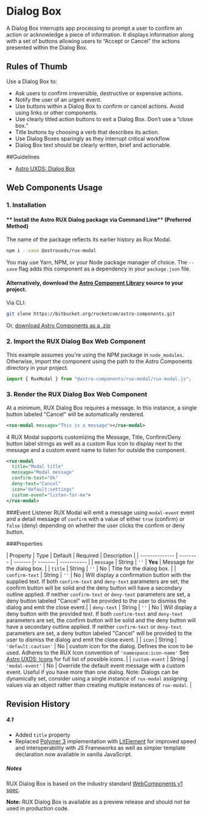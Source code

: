 # Dialog Box
A Dialog Box interrupts app processing to prompt a user to confirm an action or acknowledge a piece of information. It displays information along with a set of buttons allowing users to “Accept or Cancel” the actions presented within the Dialog Box.

## Rules of Thumb
Use a Dialog Box to:

- Ask users to confirm irreversible, destructive or expensive actions.
- Notify the user of an urgent event.
- Use buttons within a Dialog Box to confirm or cancel actions. Avoid using links or other components.
- Use clearly titled action buttons to exit a Dialog Box. Don’t use a “close box.”
- Title buttons by choosing a verb that describes its action.
- Use Dialog Boxes sparingly as they interrupt critical workflow.
- Dialog Box text should be clearly written, brief and actionable.

##Guidelines

* [Astro UXDS: Dialog Box](https://astrouxds.com/ui-components/dialog-box)


## Web Components Usage

### 1. Installation
#### ** Install the Astro RUX Dialog package via Command Line** (Preferred Method)

The name of the package reflects its earlier history as Rux Modal.

```sh
npm i --save @astrouxds/rux-modal
```

You may use Yarn, NPM, or your Node package manager of choice. The `--save` flag adds this component as a dependency in your `package.json` file.


#### **Alternatively**, download the [Astro Component Library](https://bitbucket.org/rocketcom/astro-components/src/master/) source to your project.
Via CLI: 

```sh
git clone https://bitbucket.org/rocketcom/astro-components.git
```

Or, [download Astro Components as a .zip](https://bitbucket.org/rocketcom/astro-components/get/master.zip)


### 2. Import the RUX Dialog Box Web Component
This example assumes you're using the NPM package in `node_modules`. Otherwise, import the component using the path to the Astro Components directory in your project.

```javascript
import { RuxModal } from "@astro-components/rux-modal/rux-modal.js";
```

### 3. Render the RUX Dialog Box Web Component
At a minimum, RUX Dialog Box requires a message. In this instance, a single button labeled "Cancel" will be automatically rendered.

```xml
<rux-modal message="This is a message"></rux-modal>
```
4
RUX Modal supports customizing the Message, Title, Confirm/Deny button label strings as well as a custom Rux icon to display next to the message and a custom event name to listen for outside the component.

```xml
<rux-modal
  title="Modal title"
  message="Modal message"
  confirm-text="Ok"
  deny-text="Cancel"
  icon="default:settings"
  custom-event="listen-for-me">
</rux-modal>
```

###Event Listener
RUX Modal will emit a message using `modal-event` event and a detail message of `confirm` with a value of either `true` (confirm) or `false` (deny) depending on whether the user clicks the confirm or deny button.

###Properties

| Property       | Type     | Default | Required | Description |
| -------------- | -------- | ------- |- ------- | ----------- |
| `message`      | String | `''` | **Yes** | Message for the dialog box. |
| `title`        | String | `''` |  No | Title for the dialog box. |
| `confirm-text` | String | `''` | No | Will display a confirmation button with the supplied text. If both `confirm-text` and `deny-text` parameters are set, the confirm button will be solid and the deny button will have a secondary outline applied. If neither `confirm-text` or `deny-text` parameters are set, a deny button labeled "Cancel" will be provided to the user to dismiss the dialog and emit the close event.|
| `deny-text`    | String | `''` |  No | Will display a deny button with the provided text. If both `confirm-text` and `deny-text` parameters are set, the confirm button will be solid and the deny button will have a secondary outline applied. If neither `confirm-text` or `deny-text` parameters are set, a deny button labeled "Cancel" will be provided to the user to dismiss the dialog and emit the close event. |
| `icon`         | String | `'default:caution'` |  No | custom icon for the dialog. Defines the icon to be used. Adheres to the RUX Icon convention of `'namespace:icon-name'` See [Astro UXDS: Icons](https://astrouxds.com/ui-components/icons-and-symbols) for full list of possible icons. |
| `custom-event` | String |  `'modal-event'` |  No | Override the default event message with a custom event. Useful if you have more than one dialog. Note: Dialogs can be dynamically set, consider using a single instance of `rux-modal` assigning values via an object rather than creating multiple instances of `rux-modal`. |



## Revision History
##### **4.1**
- Added `title` property
- Replaced [Polymer 3](https://www.polymer-project.org) implementation with [LitElement](https://lit-element.polymer-project.org/) for improved speed and interoperability with JS Frameworks as well as simpler template declaration now available in vanilla JavaScript.


##### **Notes**
RUX Dialog Box is based on the industry standard [WebComponents v1 spec](https://html.spec.whatwg.org/multipage/custom-elements.html).

**Note:** RUX Dialog Box is available as a preview release and should not be used in production code.



